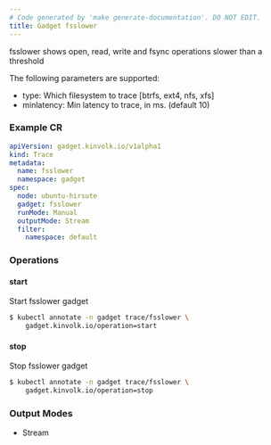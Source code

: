 ```yaml
---
# Code generated by 'make generate-documentation'. DO NOT EDIT.
title: Gadget fsslower
---
```


fsslower shows open, read, write and fsync operations slower than a threshold

The following parameters are supported:
- type: Which filesystem to trace [btrfs, ext4, nfs, xfs]
- minlatency: Min latency to trace, in ms. (default 10)

### Example CR

```yaml
apiVersion: gadget.kinvolk.io/v1alpha1
kind: Trace
metadata:
  name: fsslower
  namespace: gadget
spec:
  node: ubuntu-hirsute
  gadget: fsslower
  runMode: Manual
  outputMode: Stream
  filter:
    namespace: default
```

### Operations


#### start

Start fsslower gadget

```bash
$ kubectl annotate -n gadget trace/fsslower \
    gadget.kinvolk.io/operation=start
```
#### stop

Stop fsslower gadget

```bash
$ kubectl annotate -n gadget trace/fsslower \
    gadget.kinvolk.io/operation=stop
```

### Output Modes

* Stream
